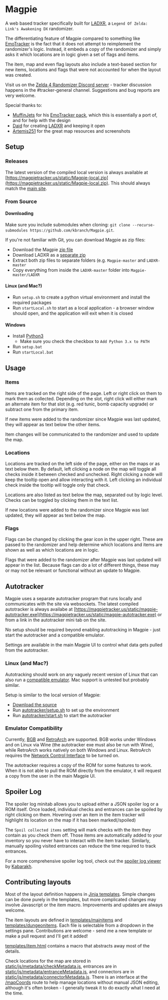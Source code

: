 # Magpie
A web based tracker specifically built for [LADXR](https://github.com/daid/LADXR), a `Legend Of Zelda: Link's Awakening DX` randomizer.

The differentiating feature of Magpie compared to something like [EmoTracker](https://emotracker.net/) is the fact that it does not attempt to reimplement the randomizer's logic. Instead, it embeds a copy of the randomizer and simply asks it which locations are in logic given a set of flags and items.

The item, map and even flag layouts also include a text-based section for new items, locations and flags that were not accounted for when the layout was created.

Visit us on the [Zelda 4 Randomizer Discord server](https://discord.gg/QhAKagk84e) - tracker discussion happens in the #tracker-general channel. Suggestions and bug reports are very welcome.

Special thanks to:
 - [MuffinJets](https://twitter.com/muffinjets_) for his [EmoTracker pack](https://github.com/muffinjets/ladx_maptracker_muffinjets_wolfman2000), which this is essentially a port of, and for help with the design
 - [Daid](https://github.com/daid) for creating [LADXR](https://daid.github.io/LADXR/) and keeping it open
 - [Artemis251](http://artemis251.fobby.net/zelda/index.php) for the great map resources and screenshots

## Setup
### Releases
The latest version of the compiled local version is always available at [https://magpietracker.us/static/Magpie-local.zip](https://magpietracker.us/static/Magpie-local.zip). This should always match the [main site](https://magpietracker.us/).
### From Source
#### Downloading
Make sure you include submodules when cloning: `git clone --recurse-submodules https://github.com/kbranch/Magpie.git`.

If you're not familiar with Git, you can download Magpie as zip files:
 - Download the Magpie [zip file](https://github.com/kbranch/Magpie/archive/refs/heads/master.zip)
 - Download LADXR as a [separate zip](https://github.com/kbranch/LADXR/archive/refs/heads/master.zip)
 - Extract both zip files to separate folders (e.g. `Magpie-master` and `LADXR-master`
 - Copy everything from inside the `LADXR-master` folder into `Magpie-master/LADXR`

#### Linux (and Mac?)
 - Run `setup.sh` to create a python virtual environment and install the required packages
 - Run `startLocal.sh` to start as a local application - a browser window should open, and the application will exit when it is closed
 
#### Windows
 - Install [Python3](https://www.python.org/downloads/)
   - Make sure you check the checkbox to `Add Python 3.x to PATH`
 - Run `setup.bat`
 - Run `startLocal.bat`
 
## Usage
### Items
Items are tracked on the right side of the page. Left or right click on them to mark them as collected. Depending on the slot, right click will either mark an alternate item for that slot (e.g. red tunic, bomb capacity upgrade) or subtract one from the primary item.

If new items were added to the randomizer since Magpie was last updated, they will appear as text below the other items.

Item changes will be communicated to the randomizer and used to update the map.

### Locations
Locations are tracked on the left side of the page, either on the maps or as text below them. By default, left clicking a node on the map will toggle all checks inside it between checked and unchecked. Right clicking a node will keep the tooltip open and allow interacting with it. Left clicking an individual check inside the tooltip will toggle only that check.

Locations are also listed as text below the map, separated out by logic level. Checks can be toggled by clicking them in the text list.

If new locations were added to the randomizer since Magpie was last updated, they will appear as text below the map.

### Flags
Flags can be changed by clicking the gear icon in the upper right. These are passed to the randomizer and help determine which locations and items are shown as well as which locations are in logic.

Flags that were added to the randomizer after Magpie was last updated will appear in the list. Because flags can do a lot of different things, these may or may not be relevant or functional without an update to Magpie.

## Autotracker
Magpie uses a separate autotracker program that runs locally and communicates with the site via websockets. The latest compiled autotracker is always availabe at [https://magpietracker.us/static/magpie-autotracker.exe](https://magpietracker.us/static/magpie-autotracker.exe) or from a link in the autotracker mini tab on the site.

No setup should be required beyond enabling autotracking in Magpie - just start the autotracker and a compatible emulator.

Settings are available in the main Magpie UI to control what data gets pulled from the autotracker.

### Linux (and Mac?)
Autotracking should work on any vaguely recent version of Linux that can also run a [compatible emulator](#emulator-compatibility). Mac support is untested but probably similar.

Setup is similar to the local version of Magpie:
 - [Download the source](#downloading)
 - Run [autotracker/setup.sh](https://github.com/kbranch/Magpie/blob/master/autotracking/setup.sh) to set up the environment
 - Run [autotracker/start.sh](https://github.com/kbranch/Magpie/blob/master/autotracking/start.sh) to start the autotracker

### Emulator Compatibility
Currently, [BGB](https://bgb.bircd.org/) and [RetroArch](https://www.retroarch.com/) are supported. BGB works under Windows and on Linux via Wine (the autotracker exe must also be run with Wine), while RetroArch works natively on both Windows and Linux. RetroArch requires the [Network Control Interface](https://docs.libretro.com/development/retroarch/network-control-interface/) to be turned on.

The autotracker requires a copy of the ROM for some features to work. When it is not able to pull the ROM directly from the emulator, it will request a copy from the user in the main Magpie UI.

## Spoiler Log

The spoiler log minitab allows you to upload either a JSON spoiler log or a ROM itself. Once loaded, individual checks and entrances can be spoiled by right clicking on them. Hovering over an item in the item tracker will highlight its location on the map if it has been marked(/spoiled)
 
The `Spoil collected items` setting will mark checks with the item they contain as you check them off. Those items are automatically added to your inventory so you never have to interact with the item tracker. Similarly, manually spoiling visited entrances can reduce the time required to track entrances.

For a more comprehensive spoiler log tool, check out the [spoiler log viewer](https://kabarakh.github.io/ladxr-spoiler-interface/) by [Kabarakh](https://github.com/kabarakh).

## Contributing layouts
Most of the layout definition happens in [Jinja templates](https://jinja.palletsprojects.com/en/3.1.x/). Simple changes can be done purely in the templates, but more complicated changes may involve Javascript or the item macro. Improvements and updates are always welcome.

The item layouts are defined in [templates/mainitems](templates/mainitems) and [templates/dungeonitems](templates/dungeonitems). Each file is selectable from a dropdown in the settings pane. Contributions are welcome - send me a new template or make a pull request and I'll get it added!

[templates/item.html](templates/item.html) contains a macro that abstracts away most of the details.

Check locations for the map are stored in [static/js/metadata/checkMetadata.js](static/js/metadata/checkMetadata.js), entrances are in [static/js/metadata/entranceMetadata.js](static/js/metadata/entranceMetadata.js), and connectors are in [static/js/metadata/connectorMetadata.js](static/js/metadata/connectorMetadata.js). There is an interface at the [/mapCoords](https://magpietracker.us/mapCoords) route to help manage locations without manual JSON editing, although it's often broken - I generally tweak it to do exactly what I need at the time.
